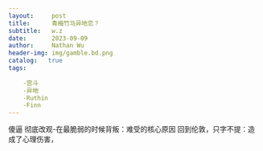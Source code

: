 ```yaml
---
layout:     post
title:      青梅竹马异地恋？
subtitle:   w.z
date:       2023-09-09
author:     Nathan Wu
header-img: img/gamble.bd.png
catalog:   true
tags:
    
    -宫斗
    -异地
    -Ruthin
    -Finn
---
```

傻逼
彻底改观-在最脆弱的时候背叛：难受的核心原因
回到伦敦，只字不提：造成了心理伤害，
